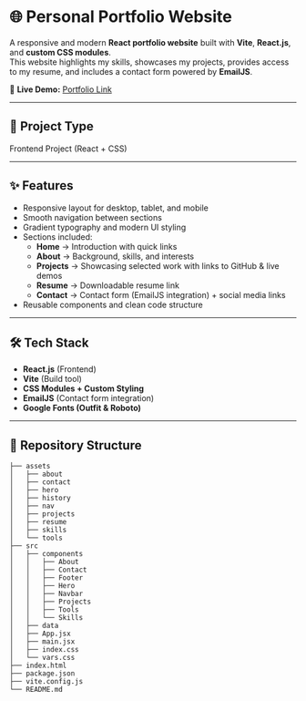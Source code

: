 # 🌐 Personal Portfolio Website

A responsive and modern **React portfolio website** built with **Vite**, **React.js**, and **custom CSS modules**.  
This website highlights my skills, showcases my projects, provides access to my resume, and includes a contact form powered by **EmailJS**.

🔗 **Live Demo:** [Portfolio Link](https://portfolio-henna-eight-38.vercel.app)

---

## 🚀 Project Type
Frontend Project (React + CSS)

---

## ✨ Features
- Responsive layout for desktop, tablet, and mobile
- Smooth navigation between sections
- Gradient typography and modern UI styling
- Sections included:
  - **Home** → Introduction with quick links
  - **About** → Background, skills, and interests
  - **Projects** → Showcasing selected work with links to GitHub & live demos
  - **Resume** → Downloadable resume link
  - **Contact** → Contact form (EmailJS integration) + social media links
- Reusable components and clean code structure

---

## 🛠️ Tech Stack
- **React.js** (Frontend)
- **Vite** (Build tool)
- **CSS Modules + Custom Styling**
- **EmailJS** (Contact form integration)
- **Google Fonts (Outfit & Roboto)**

---

## 📂 Repository Structure
```
├── assets
│   ├── about
│   ├── contact
│   ├── hero
│   ├── history
│   ├── nav
│   ├── projects
│   ├── resume
│   ├── skills
│   └── tools
├── src
│   ├── components
│   │   ├── About
│   │   ├── Contact
│   │   ├── Footer
│   │   ├── Hero
│   │   ├── Navbar
│   │   ├── Projects
│   │   ├── Tools
│   │   └── Skills
│   ├── data
│   ├── App.jsx
│   ├── main.jsx
│   ├── index.css
│   └── vars.css
├── index.html
├── package.json
├── vite.config.js
└── README.md
```